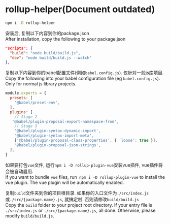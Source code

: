 # rollup-helper(Document outdated)
```sh
npm i -D rollup-helper
```
安装后, 复制以下内容到你的package.json   
After installation, copy the following to your package.json
```json
"scripts": {
  "build": "node build/build.js",
  "dev": "node build/build.js --watch"
},
```
复制以下内容到你的babel配置文件(例如`babel.config.js`). 仅针对一般js库项目.   
Copy the following into your babel configuration file (eg `babel.config.js`). Only for normal js library projects.
```js
module.exports = {
  presets: [
    '@babel/preset-env',
  ],
  plugins: [
    // Stage 2
   '@babel/plugin-proposal-export-namespace-from',
    // Stage 3
    '@babel/plugin-syntax-dynamic-import',
    '@babel/plugin-syntax-import-meta',
    ['@babel/plugin-proposal-class-properties', { 'loose': true }],
    '@babel/plugin-proposal-json-strings',
  ],
}
```
如果要打包`vue`文件, 运行`npm i -D rollup-plugin-vue`安装vue插件, vue插件将会被自动启用.   
If you want to bundle `vue` files, run` npm i -D rollup-plugin-vue` to install the vue plugin. The vue plugin will be automatically enabled.

复制`build`文件夹到你的项目根目录. 如果你的入口文件为`./src/index.js`或`./src/{package.name}.js`, 就搞定啦. 否则请修改`build/build.js`   
Copy the `build` folder to your project root directory. If your entry file is `./src/index.js` or `./src/{package.name}.js`, all done. Otherwise, please modify `build/build.js`.
